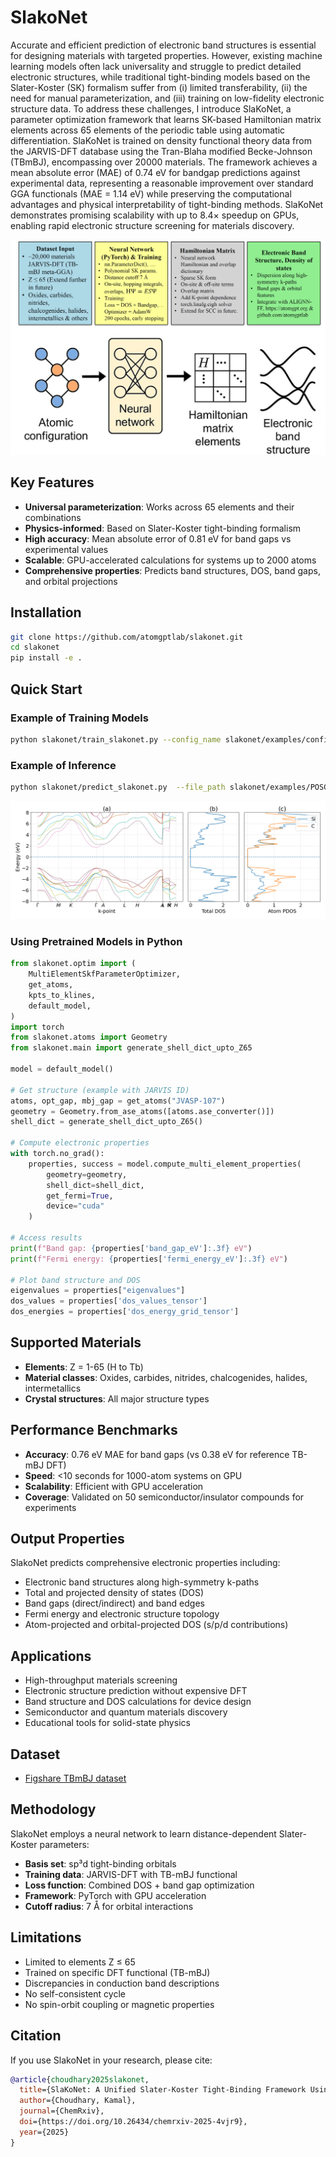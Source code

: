 # SlakoNet

Accurate and efficient prediction of electronic band structures is essential for designing materials with targeted properties. However, existing machine learning models often lack universality and struggle to predict detailed electronic structures, while traditional tight-binding models based on the Slater-Koster (SK) formalism suffer from (i) limited transferability, (ii) the need for manual parameterization, and (iii) training on low-fidelity electronic structure data. To address these challenges, I introduce SlaKoNet, a parameter optimization framework that learns SK-based Hamiltonian matrix elements across 65 elements of the periodic table using automatic differentiation. SlaKoNet is trained on density functional theory data from the JARVIS-DFT database using the Tran-Blaha modified Becke-Johnson (TBmBJ), encompassing over 20000 materials. The framework achieves a mean absolute error (MAE) of 0.74 eV for bandgap predictions against experimental data, representing a reasonable improvement over standard GGA functionals (MAE = 1.14 eV) while preserving the computational advantages and physical interpretability of tight-binding methods. SlaKoNet demonstrates promising scalability with up to 8.4× speedup on GPUs, enabling rapid electronic structure screening for materials discovery.


![SlakoNet schematic](https://github.com/atomgptlab/slakonet/blob/main/slakonet/examples/sk_schematic.png)

## Key Features

- **Universal parameterization**: Works across 65 elements and their combinations
- **Physics-informed**: Based on Slater-Koster tight-binding formalism
- **High accuracy**: Mean absolute error of 0.81 eV for band gaps vs experimental values
- **Scalable**: GPU-accelerated calculations for systems up to 2000 atoms
- **Comprehensive properties**: Predicts band structures, DOS, band gaps, and orbital projections

## Installation

```bash
git clone https://github.com/atomgptlab/slakonet.git
cd slakonet
pip install -e .
```

## Quick Start

### Example of Training Models

```bash
python slakonet/train_slakonet.py --config_name slakonet/examples/config_example.json
```

### Example of Inference

```bash
python slakonet/predict_slakonet.py  --file_path slakonet/examples/POSCAR-JVASP-107.vasp
```

![SlakoNet output](https://github.com/atomgptlab/slakonet/blob/main/slakonet/examples/slakonet_bands_dos.png)

### Using Pretrained Models in Python

```python
from slakonet.optim import (
    MultiElementSkfParameterOptimizer,
    get_atoms,
    kpts_to_klines,
    default_model,
)
import torch
from slakonet.atoms import Geometry
from slakonet.main import generate_shell_dict_upto_Z65

model = default_model()

# Get structure (example with JARVIS ID)
atoms, opt_gap, mbj_gap = get_atoms("JVASP-107")  
geometry = Geometry.from_ase_atoms([atoms.ase_converter()])
shell_dict = generate_shell_dict_upto_Z65()

# Compute electronic properties
with torch.no_grad():
    properties, success = model.compute_multi_element_properties(
        geometry=geometry,
        shell_dict=shell_dict,
        get_fermi=True,
        device="cuda"
    )

# Access results
print(f"Band gap: {properties['band_gap_eV']:.3f} eV")
print(f"Fermi energy: {properties['fermi_energy_eV']:.3f} eV")

# Plot band structure and DOS
eigenvalues = properties["eigenvalues"]
dos_values = properties['dos_values_tensor']
dos_energies = properties['dos_energy_grid_tensor']
```

## Supported Materials

- **Elements**: Z = 1-65 (H to Tb)
- **Material classes**: Oxides, carbides, nitrides, chalcogenides, halides, intermetallics
- **Crystal structures**: All major structure types 

## Performance Benchmarks

- **Accuracy**: 0.76 eV MAE for band gaps (vs 0.38 eV for reference TB-mBJ DFT)
- **Speed**: <10 seconds for 1000-atom systems on GPU
- **Scalability**: Efficient with GPU acceleration
- **Coverage**: Validated on 50 semiconductor/insulator compounds for experiments

## Output Properties

SlakoNet predicts comprehensive electronic properties including:

- Electronic band structures along high-symmetry k-paths
- Total and projected density of states (DOS)
- Band gaps (direct/indirect) and band edges
- Fermi energy and electronic structure topology
- Atom-projected and orbital-projected DOS (s/p/d contributions)

## Applications

- High-throughput materials screening
- Electronic structure prediction without expensive DFT
- Band structure and DOS calculations for device design
- Semiconductor and quantum materials discovery
- Educational tools for solid-state physics


## Dataset

- [Figshare TBmBJ dataset](https://figshare.com/projects/JARVIS-DFT_TBmBJ/84020)

## Methodology

SlakoNet employs a neural network to learn distance-dependent Slater-Koster parameters:
- **Basis set**: sp³d tight-binding orbitals
- **Training data**: JARVIS-DFT with TB-mBJ functional
- **Loss function**: Combined DOS + band gap optimization
- **Framework**: PyTorch with GPU acceleration
- **Cutoff radius**: 7 Å for orbital interactions

## Limitations

- Limited to elements Z ≤ 65
- Trained on specific DFT functional (TB-mBJ)
- Discrepancies in conduction band descriptions
- No self-consistent cycle
- No spin-orbit coupling or magnetic properties

## Citation

If you use SlakoNet in your research, please cite:

```bibtex
@article{choudhary2025slakonet,
  title={SlaKoNet: A Unified Slater-Koster Tight-Binding Framework Using Neural Network Infrastructure for the Periodic Table},
  author={Choudhary, Kamal},
  journal={ChemRxiv},
  doi={https://doi.org/10.26434/chemrxiv-2025-4vjr9},
  year={2025}
}
```

